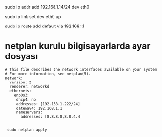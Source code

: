 sudo ip addr add 192.168.1.14/24 dev eth0

sudo ip link set dev eth0 up

sudo ip route add default via 192.168.1.1

# netplan kurulu bilgisayarlarda ayar dosyası
```
# This file describes the network interfaces available on your system
# For more information, see netplan(5).
network:
  version: 2
  renderer: networkd
  ethernets:
    enp0s3:
     dhcp4: no
     addresses: [192.168.1.222/24]
     gateway4: 192.168.1.1
     nameservers:
       addresses: [8.8.8.8,8.8.4.4]
       
```
```
 sudo netplan apply
 ```
 

